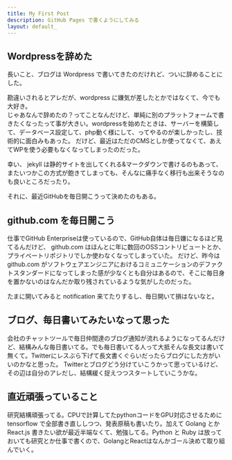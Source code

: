 ```yaml
---
title: My First Post
description: GitHub Pages で書くようにしてみる
layout: default_
---
```


## Wordpressを辞めた
長いこと、ブログは Wordpress で書いてきたのだけれど、ついに辞めることにした。

勘違いされるとアレだが、wordpress に嫌気が差したとかではなくて、今でも大好き。  
じゃあなんで辞めたの？ってことなんだけど、単純に別のプラットフォームで書きたくなったって事が大きい。wordpressを始めたときは、サーバーを構築して、データベース設定して、php動く様にして、ってやるのが楽しかったし、技術的に面白みもあった。
だけど、最近はただのCMSとしか使ってなくて、あえてWPを使う必要もなくなってしまったのだった。

幸い、 jekyll は静的サイトを出してくれる&マークダウンで書けるのもあって、またいつかこの方式が飽きてしまっても、そんなに痛手なく移行も出来そうなのも良いところだったり。

それに、最近GitHubを毎日開こうって決めたのもある。

## github.com を毎日開こう
仕事でGitHub Enterpriseは使っているので、GitHub自体は毎日嫌になるほど見てるんだけど、 github.com はほんとに年に数回のOSSコントリビュートとか、プライベートリポジトリでしか使わなくなってしまっていた。
だけど、昨今は github.com がソフトウェアエンジニアにおけるコミュニケーションのデファクトスタンダードになってしまった感が少なくとも自分はあるので、そこに毎日身を置かないのはなんだか取り残されているような気がしたのだった。

たまに開いてみると notification 来てたりするし、毎日開いて損はないなと。

## ブログ、毎日書いてみたいなって思った
会社のチャットツールで毎日仲間達のブログ通知が流れるようになってるんだけど、結構みんな毎日書いてる。でも毎日書いてる人って大抵そんな長文は書いて無くて。Twitterにレスぶら下げて長文書くぐらいだったらブログにした方がいいのかなと思った。
Twitterとブログどう分けていこうかって思っているけど、その辺は自分のアレだし、結構緩く捉えつつスタートしていこうかな。

## 直近頑張っていること
研究結構頑張ってる。CPUで計算してたpythonコードをGPU対応させるために tensorflow で全部書き直ししつつ、発表原稿も書いたり。加えて Golang とか React.js 書きたい欲が最近半端なくて、勉強してる。Python と Ruby は放っておいても研究とか仕事で書くので、GolangとReactはなんかゴール決めて取り組んでいく。

